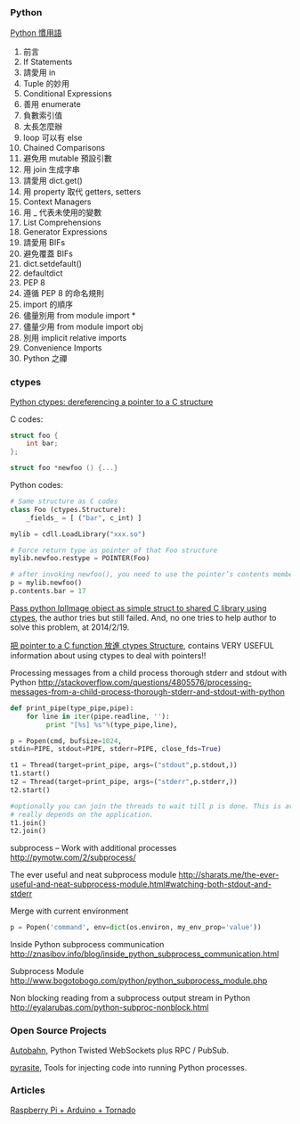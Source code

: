 
### Python

[Python 慣用語](http://seanlin.logdown.com/posts/239883-python-idioms)

1. 前言
2. If Statements
3. 請愛用 in
4. Tuple 的妙用
5. Conditional Expressions
6. 善用 enumerate
7. 負數索引值
8. 太長怎麼辦
9. loop 可以有 else
10. Chained Comparisons
11. 避免用 mutable 預設引數
12. 用 join 生成字串
13. 請愛用 dict.get()
14. 用 property 取代 getters, setters
15. Context Managers
16. 用 _ 代表未使用的變數
17. List Comprehensions
18. Generator Expressions
19. 請愛用 BIFs
20. 避免覆蓋 BIFs
21. dict.setdefault()
22. defaultdict
23. PEP 8
24. 遵循 PEP 8 的命名規則
25. import 的順序
26. 儘量別用 from module import *
27. 儘量少用 from module import obj
28. 別用 implicit relative imports
29. Convenience Imports
30. Python 之禪

### ctypes

[Python ctypes: dereferencing a pointer to a C structure](http://tentacles666.wordpress.com/2012/01/21/python-ctypes-dereferencing-a-pointer-to-a-c/)

C codes:

```c
struct foo {
    int bar;
};

struct foo *newfoo () {...}
```

Python codes:

```python
# Same structure as C codes
class Foo (ctypes.Structure):
    _fields_ = [ ("bar", c_int) ]

mylib = cdll.LoadLibrary("xxx.so")

# Force return type as pointer of that Foo structure
mylib.newfoo.restype = POINTER(Foo)

# after invoking newfoo(), you need to use the pointer’s contents member to dereference it
p = mylib.newfoo()
p.contents.bar = 17
```

[Pass python IplImage object as simple struct to shared C library using ctypes](http://www.solutionoferror.com/python/pass-python-iplimage-object-as-simple-struct-to-shared-c-library-using-ctyp-51301.asp), the author tries but still failed. And, no one tries to help author to solve this problem, at 2014/2/19.

[把 pointer to a C function 放進 ctypes Structure](https://groups.google.com/forum/#!topic/pythontw/jMfm-ZgxpNY), contains VERY USEFUL information about using ctypes to deal with pointers!!


Processing messages from a child process thorough stderr and stdout with Python
http://stackoverflow.com/questions/4805576/processing-messages-from-a-child-process-thorough-stderr-and-stdout-with-python

```python
def print_pipe(type_pipe,pipe):
    for line in iter(pipe.readline, ''):
         print "[%s] %s"%(type_pipe,line),

p = Popen(cmd, bufsize=1024,
stdin=PIPE, stdout=PIPE, stderr=PIPE, close_fds=True)

t1 = Thread(target=print_pipe, args=("stdout",p.stdout,))
t1.start()
t2 = Thread(target=print_pipe, args=("stderr",p.stderr,))
t2.start()

#optionally you can join the threads to wait till p is done. This is avoidable but it 
# really depends on the application.
t1.join()
t2.join()
```

subprocess – Work with additional processes
http://pymotw.com/2/subprocess/

The ever useful and neat subprocess module
http://sharats.me/the-ever-useful-and-neat-subprocess-module.html#watching-both-stdout-and-stderr

Merge with current environment
```python
p = Popen('command', env=dict(os.environ, my_env_prop='value'))
```

Inside Python subprocess communication
http://znasibov.info/blog/inside_python_subprocess_communication.html

Subprocess Module
http://www.bogotobogo.com/python/python_subprocess_module.php

Non blocking reading from a subprocess output stream in Python
http://eyalarubas.com/python-subproc-nonblock.html




### Open Source Projects

[Autobahn](https://github.com/yOPERO/Autobahn), Python Twisted WebSockets plus RPC / PubSub.

[pyrasite](http://pyrasite.com/), Tools for injecting code into running Python processes.


### Articles

[Raspberry Pi + Arduino + Tornado](http://niltoid.com/blog/raspberry-pi-arduino-tornado/)